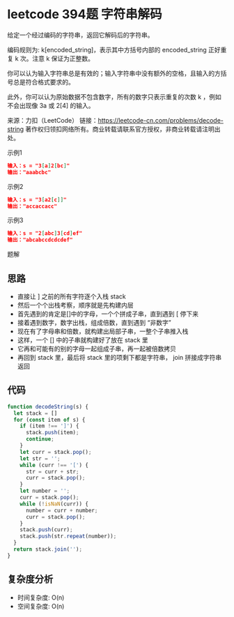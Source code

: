 # leetcode 394题 字符串解码

给定一个经过编码的字符串，返回它解码后的字符串。

编码规则为: k[encoded_string]，表示其中方括号内部的 encoded_string 正好重复 k 次。注意 k 保证为正整数。

你可以认为输入字符串总是有效的；输入字符串中没有额外的空格，且输入的方括号总是符合格式要求的。

此外，你可以认为原始数据不包含数字，所有的数字只表示重复的次数 k ，例如不会出现像 3a 或 2[4] 的输入。

来源：力扣（LeetCode）
链接：<https://leetcode-cn.com/problems/decode-string>
著作权归领扣网络所有。商业转载请联系官方授权，非商业转载请注明出处。

示例1

```json
输入：s = "3[a]2[bc]"
输出："aaabcbc"
```

示例2

```json
输入：s = "3[a2[c]]"
输出："accaccacc"
```

示例3

```json
输入：s = "2[abc]3[cd]ef"
输出："abcabccdcdcdef"
```

题解

## 思路

- 直接让 ] 之前的所有字符逐个入栈 stack
- 然后一个个出栈考察，顺序就是先构建内层
- 首先遇到的肯定是[]中的字母，一个个拼成子串，直到遇到 [ 停下来
- 接着遇到数字，数字出栈，组成倍数，直到遇到 “非数字”
- 现在有了字母串和倍数，就构建出局部子串，一整个子串推入栈
- 这样，一个 [] 中的子串就构建好了放在 stack 里
- 它再和可能有的别的字母一起组成子串，再一起被倍数拷贝
- 再回到 stack 里，最后将 stack 里的项剩下都是字符串， join 拼接成字符串返回

## 代码

```js
function decodeString(s) {
  let stack = []
  for (const item of s) {
    if (item !== ']') { 
      stack.push(item);
      continue;
    }
    let curr = stack.pop(); 
    let str = ''; 
    while (curr !== '[') {
      str = curr + str;
      curr = stack.pop();
    }
    let number = '';
    curr = stack.pop();
    while (!isNaN(curr)) {
      number = curr + number;
      curr = stack.pop();
    }
    stack.push(curr);
    stack.push(str.repeat(number));
  }
  return stack.join('');
}
```

## 复杂度分析

- 时间复杂度: O(n)
- 空间复杂度: O(n)
